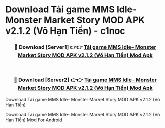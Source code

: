 # Download Tải game MMS Idle- Monster Market Story MOD APK v2.1.2 (Vô Hạn Tiền) - c1noc


<div align="center">
<h3>🔴 Download [Server1] 👉👉 <a href="https://apk-comot.site?title=Tải_game_MMS_Idle-_Monster_Market_Story_MOD_APK_v2.1.2_(Vô_Hạn_Tiền)">Tải game MMS Idle- Monster Market Story MOD APK v2.1.2 (Vô Hạn Tiền) Mod Apk</a></h3><br>
<h3>🔴 Download [Server2] 👉👉 <a href="https://apk-comot.site?title=Tải_game_MMS_Idle-_Monster_Market_Story_MOD_APK_v2.1.2_(Vô_Hạn_Tiền)">Tải game MMS Idle- Monster Market Story MOD APK v2.1.2 (Vô Hạn Tiền) Mod Apk</a></h3>
</div>



Download Tải game MMS Idle- Monster Market Story MOD APK v2.1.2 (Vô Hạn Tiền) 

Download Tải game MMS Idle- Monster Market Story MOD APK v2.1.2 (Vô Hạn Tiền) Mod For Android